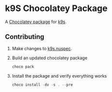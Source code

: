 ﻿# k9S Chocolatey Package

A [Chocolatey package](https://chocolatey.org) for [k9s](https://k9scli.io/).

## Contributing

1. Make changes to [k9s.nuspec](./k9s.nuspec).
2. Build an updated chocolatey package

   ```powershell
   choco pack
   ```

3. Install the package and verify everything works

   ```powershell
   choco install -dv -s . --pre
   ```

